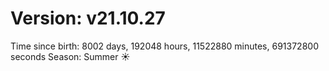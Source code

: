 # Version: v21.10.27
Time since birth: 8002 days, 192048 hours, 11522880 minutes, 691372800 seconds
Season: Summer ☀️
